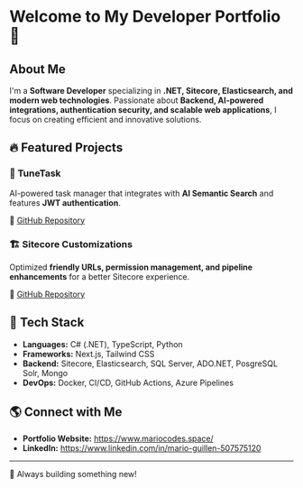 # Welcome to My Developer Portfolio 🚀

## About Me

I'm a **Software Developer** specializing in **.NET, Sitecore, Elasticsearch, and modern web technologies**. Passionate about **Backend, AI-powered integrations, authentication security, and scalable web applications**, I focus on creating efficient and innovative solutions.

## 🔥 Featured Projects

### 🎵 TuneTask
AI-powered task manager that integrates with **AI Semantic Search** and features **JWT authentication**.

🔗 [GitHub Repository](https://github.com/estebankt/tunetask)

### 🏗️ Sitecore Customizations
Optimized **friendly URLs, permission management, and pipeline enhancements** for a better Sitecore experience.

🔗 [GitHub Repository](https://github.com/estebankt/sitecore-customizations)

## 🚀 Tech Stack

- **Languages:** C# (.NET), TypeScript, Python
- **Frameworks:** Next.js, Tailwind CSS
- **Backend:** Sitecore, Elasticsearch, SQL Server, ADO.NET, PosgreSQL Solr, Mongo
- **DevOps:** Docker, CI/CD, GitHub Actions, Azure Pipelines

## 🌎 Connect with Me

- **Portfolio Website:** https://www.mariocodes.space/
- **LinkedIn:** https://www.linkedin.com/in/mario-guillen-507575120

---

🚀 Always building something new!
